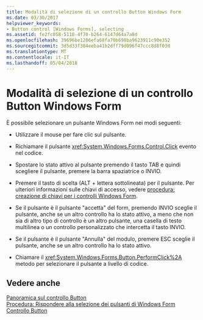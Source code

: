```yaml
---
title: Modalità di selezione di un controllo Button Windows Form
ms.date: 03/30/2017
helpviewer_keywords:
- Button control [Windows Forms], selecting
ms.assetid: fe2fc058-5118-4f70-b264-6147d64a7a8d
ms.openlocfilehash: 39696be1286efa68fa70b698ba9623911c90e352
ms.sourcegitcommit: 3d5d33f384eeba41b2dff79d096f47ccc8d8f03d
ms.translationtype: MT
ms.contentlocale: it-IT
ms.lasthandoff: 05/04/2018
---
```

# <a name="ways-to-select-a-windows-forms-button-control"></a>Modalità di selezione di un controllo Button Windows Form
È possibile selezionare un pulsante Windows Form nei modi seguenti:  
  
-   Utilizzare il mouse per fare clic sul pulsante.  
  
-   Richiamare il pulsante <xref:System.Windows.Forms.Control.Click> evento nel codice.  
  
-   Spostare lo stato attivo al pulsante premendo il tasto TAB e quindi scegliere il pulsante, premere la barra spaziatrice o INVIO.  
  
-   Premere il tasto di scelta (ALT + lettera sottolineata) per il pulsante. Per ulteriori informazioni sulle chiavi di accesso, vedere [procedura: creazione di chiavi per i controlli Windows Form](../../../../docs/framework/winforms/controls/how-to-create-access-keys-for-windows-forms-controls.md).  
  
-   Se il pulsante è il pulsante "accetta" del form, premendo INVIO sceglie il pulsante, anche se un altro controllo ha lo stato attivo, a meno che non sia di altro tipo di controllo è un altro pulsante, una casella di testo multilinea o un controllo personalizzato che intercetta il tasto INVIO.  
  
-   Se il pulsante è il pulsante "Annulla" del modulo, premere ESC sceglie il pulsante, anche se un altro controllo ha lo stato attivo.  
  
-   Chiamare il <xref:System.Windows.Forms.Button.PerformClick%2A> metodo per selezionare il pulsante a livello di codice.  
  
## <a name="see-also"></a>Vedere anche  
 [Panoramica sul controllo Button](../../../../docs/framework/winforms/controls/button-control-overview-windows-forms.md)  
 [Procedura: Rispondere alla selezione dei pulsanti di Windows Form](../../../../docs/framework/winforms/controls/how-to-respond-to-windows-forms-button-clicks.md)  
 [Controllo Button](../../../../docs/framework/winforms/controls/button-control-windows-forms.md)
